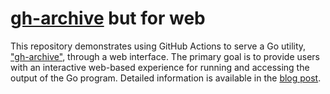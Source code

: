 # [gh-archive](https://github.com/iamnihal/gh-archive) but for web
This repository demonstrates using GitHub Actions to serve a Go utility, ["gh-archive"](https://github.com/iamnihal/gh-archive), through a web interface. The primary goal is to provide users with an interactive web-based experience for running and accessing the output of the Go program. Detailed information is available in the [blog post](https://nihalchoudhary.in/posts/2023/12/utilizing-github-actions-to-serve-a-tool-via-web/).
